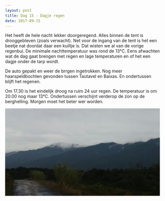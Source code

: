 ```yaml
---
layout: post
title: Dag 15 - Dagje regen
date: 2017-09-15
---
```


Het heeft de hele nacht lekker doorgeregend. Alles binnen de tent is drooggebleven (zoals verwacht). Net voor de ingang van de tent is het een beetje nat doordat daar een kuiltje is. Dat wisten we al van de vorige regenbui. De minimale  nachttemperatuur was rond de 13°C. Eens afwachten wat de dag gaat brengen met regen en lage temperaturen en of het een dagje onder de tarp wordt.<br>

De auto gepakt en weer de brrgen ingetrokken. Nog meer haarspeldbochten gevonden tussen Tautavel en Baixas. En ondertussen blijft het regenen.<br>

Om 17.30 is het eindelijk droog na ruim 24 uur regen. De temperatuur is om 20.00 nog maar 13°C. Ondertussen verschijnt verderop de zon op de berghelling. Morgen moet het beter wer worden.<br>

![Berg in de wolken]( https://github.com/Prudento-NL/2017-09-frankrijk/blob/master/images/dag15.jpg?raw=true)
